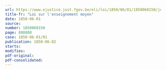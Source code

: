 ```yaml
---
url: https://www.ejustice.just.fgov.be/eli/loi/1850/06/01/1850060150/justel
title-fr: "Loi sur l'enseignement moyen"
date: 1850-06-01
source:
number: 1850060150
page: 888888
case: 1850-06-01/01
publication: 1850-06-02
starts:
modifies:
pdf-original:
pdf-consolidated:
---
```


